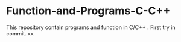 # Function-and-Programs-C-C++
This repository contain programs and function in C/C++ .
First try in commit.
xx
